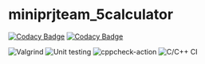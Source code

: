 # miniprjteam_5calculator

[![Codacy Badge](https://api.codacy.com/project/badge/Grade/40072eb404bb4772817c9e1be79a1f32)](https://app.codacy.com/gh/99003177/miniprjteam_5calculator?utm_source=github.com&utm_medium=referral&utm_content=99003177/miniprjteam_5calculator&utm_campaign=Badge_Grade)
[![Codacy Badge](https://api.codacy.com/project/badge/Grade/40072eb404bb4772817c9e1be79a1f32)](https://app.codacy.com/gh/99003177/miniprjteam_5calculator?utm_source=github.com&utm_medium=referral&utm_content=99003177/miniprjteam_5calculator&utm_campaign=Badge_Grade)

![Valgrind](https://github.com/99003177/miniprjteam_5calculator/workflows/Valgrind/badge.svg)
![Unit testing](https://github.com/99003177/miniprjteam_5calculator/workflows/Unit%20testing/badge.svg)
![cppcheck-action](https://github.com/99003177/miniprjteam_5calculator/workflows/cppcheck-action/badge.svg)
![C/C++ CI](https://github.com/99003177/miniprjteam_5calculator/workflows/C/C++%20CI/badge.svg)
